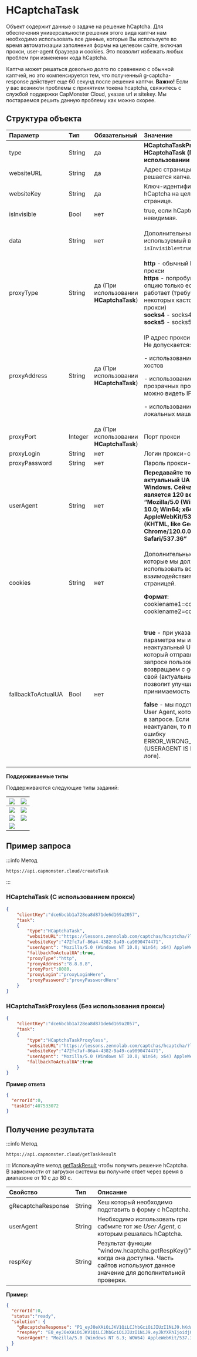 ﻿---
sidebar_position: 4
sidebar_label: HCaptchaTask
---

# HCaptchaTask
Объект содержит данные о задаче на решение hCaptcha. Для обеспечения универсальности решения этого вида каптчи нам необходимо использовать все данные, которые Вы используете во время автоматизации заполнения формы на целевом сайте, включая прокси, user-agent браузера и cookies. Это позволит избежать любых проблем при изменении кода hCaptcha.

Каптча может решаться довольно долго по сравнению с обычной каптчей, но это компенсируется тем, что полученный g-captcha-response действует еще 60 секунд после решения каптчи.
**Важно!** Если у вас возникли проблемы с принятием токена hcaptcha, свяжитесь с службой поддержки CapMonster Cloud, указав url и sitekey. Мы постараемся решить данную проблему как можно скорее.

## **Структура объекта**

|**Параметр**|**Тип**|**Обязательный**|**Значение**|
| :- | :- | :- | :- |
|type|String|да|**HCaptchaTaskProxyless** или **HCaptchaTask (При использовании прокси)**.|
|websiteURL|String|да|Адрес страницы на которой решается капча.|
|websiteKey|String|да|Ключ-идентификатор hCaptcha на целевой странице.|
|isInvisible|Bool|нет|true, если hCaptcha невидимая.|
|data|String|нет|<p>Дополнительный параметр, используемый в основном с `isInvisible=true`.|
|proxyType|String|да (При использовании **HCaptchaTask**)|**http** - обычный http/https прокси<br />**https** - попробуйте эту опцию только если "http" не работает (требуется для некоторых кастомных прокси)<br />**socks4** - socks4 прокси<br />**socks5** - socks5 прокси|
|proxyAddress|String|да (При использовании **HCaptchaTask**)|<p>IP адрес прокси IPv4/IPv6. Не допускается:</p><p>- использование имен хостов</p><p>- использование прозрачных прокси (там где можно видеть IP клиента)</p><p>- использование прокси на локальных машинах</p>|
|proxyPort|Integer|да (При использовании **HCaptchaTask**)|Порт прокси|
|proxyLogin|String|нет|Логин прокси-сервера|
|proxyPassword|String|нет|Пароль прокси-сервера|
|userAgent|String|нет|**Передавайте только актуальный UA от ОС Windows. Сейчас таковым является 120 версия: “Mozilla/5.0 (Windows NT 10.0; Win64; x64) AppleWebKit/537.36 (KHTML, like Gecko) Chrome/120.0.0.0 Safari/537.36”**|
|cookies|String|нет|<p>Дополнительные cookies которые мы должны использовать во время взаимодействия с целевой страницей.</p><p>**Формат**: cookiename1=cookievalue1; cookiename2=cookievalue2</p>|
|fallbackToActualUA|Bool|нет|<p>**true** - при указании данного параметра мы игнорируем неактуальный User Agent, который отправляют в запросе пользователи, и возвращаем с getTaskResult свой (актуальный). Это позволит улучшить принимаемость токенов.</p><p>**false** - мы подставляем User Agent, который указан в запросе. Если User Agent неактуален, то получите ошибку ERROR_WRONG_USERAGENT (USERAGENT IS EXPIRED в логе).</p>|

**Поддерживаемые типы**
<p>Поддерживаются следующие типы заданий:</p>

|![](Aspose.Words.fa5d4495-c9e9-41f5-8cb9-c4b900b4bbcf.001.png)|![](Aspose.Words.fa5d4495-c9e9-41f5-8cb9-c4b900b4bbcf.002.png)|
| :- | :- |
|![](Aspose.Words.fa5d4495-c9e9-41f5-8cb9-c4b900b4bbcf.003.png)|![](Aspose.Words.fa5d4495-c9e9-41f5-8cb9-c4b900b4bbcf.004.png)|
|![](Aspose.Words.fa5d4495-c9e9-41f5-8cb9-c4b900b4bbcf.005.png)|![](Aspose.Words.fa5d4495-c9e9-41f5-8cb9-c4b900b4bbcf.006.png)|
|![](25940532.png)|

## **Пример запроса**

:::info Метод
```http
https://api.capmonster.cloud/createTask
```
:::
### HCaptchaTask (С использованием прокси)
```json
{
    "clientKey":"dce6bcbb1a728ea8d871de6d169a2057",
    "task":
    {
        "type":"HCaptchaTask",
        "websiteURL":"https://lessons.zennolab.com/captchas/hcaptcha/?level=easy",
        "websiteKey":"472fc7af-86a4-4382-9a49-ca9090474471",
        "userAgent": "Mozilla/5.0 (Windows NT 10.0; Win64; x64) AppleWebKit/537.36 (KHTML, like Gecko) Chrome/115.0.0.0 Safari/537.36",
        "fallbackToActualUA":true,
        "proxyType":"http",
        "proxyAddress":"8.8.8.8",
        "proxyPort":8080,
        "proxyLogin":"proxyLoginHere",
        "proxyPassword":"proxyPasswordHere"
    }
}
```
### HCaptchaTaskProxyless (Без использования прокси)
```json
{
    "clientKey":"dce6bcbb1a728ea8d871de6d169a2057",
    "task":
    {
        "type":"HCaptchaTaskProxyless",
        "websiteURL":"https://lessons.zennolab.com/captchas/hcaptcha/?level=easy",
        "websiteKey":"472fc7af-86a4-4382-9a49-ca9090474471",
        "userAgent": "Mozilla/5.0 (Windows NT 10.0; Win64; x64) AppleWebKit/537.36 (KHTML, like Gecko) Chrome/115.0.0.0 Safari/537.36",
        "fallbackToActualUA":true
    }
}
```

**Пример ответа**
```json
{
  "errorId":0,
  "taskId":407533072
}
```
## **Получение результата**
:::info Метод
```http
https://api.capmonster.cloud/getTaskResult
```
:::
Используйте метод [getTaskResult](../api/methods/get-task-result.md) чтобы получить решение hCaptcha. В зависимости от загрузки системы вы получите ответ через время в диапазоне от 10 с до 80 с.

|**Свойство**|**Тип**|**Описание**|
| :- | :- | :- |
|gRecaptchaResponse|String|Хеш который необходимо подставить в форму с hCaptcha.|
|userAgent|String|Необходимо использовать при сабмите тот же *User Agent*, c которым решалась hCaptcha.|
|respKey|String|Результат функции "window.hcaptcha.getRespKey()" когда она доступна. Часть сайтов используют данное значение для дополнительной проверки.|


**Пример:**
```json
{
  "errorId":0,
  "status":"ready",
  "solution": {
    "gRecaptchaResponse": "P1_eyJ0eXAiOiJKV1QiLCJhbGciOiJIUzI1NiJ9.hKdwYXNza2V5xQb9JvlblBqjTdKpourvlRNpOZLvJb0yJRmsXVFVjyxFWlL1wdYBXaPyFtnxwy2ukbMgwWn62-cjSc98Iw2XIPYWg5MNDKS4_7tBIhjY0PienoKy1...",
    "respKey": "E0_eyJ0eXAiOiJKV1QiLCJhbGciOiJIUzI1NiJ9.eyJkYXRhIjoidjQ3RjlqZGFYTllFQXlZZFYyRTlaWlBVQUdLaFpPakpRNjBXRTljVW40VnY3NnhuN2V3R0wwVWd1MW1Wai90WEdoYmt5a2NqVGlGdWpsSlpmVjcza...",
    "userAgent": "Mozilla/5.0 (Windows NT 6.3; WOW64) AppleWebKit/537.36 (KHTML, like Gecko) Chrome/120.0.0.0 Safari/537.36"
  }
}
```
